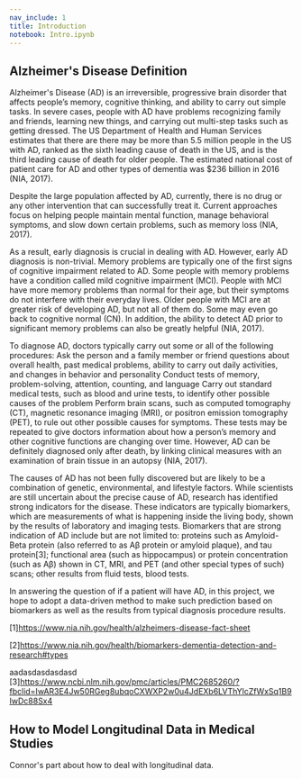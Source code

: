 ```yaml
---
nav_include: 1
title: Introduction
notebook: Intro.ipynb
---
```


## Alzheimer's Disease Definition

Alzheimer's Disease (AD) is an irreversible, progressive brain disorder that affects people’s memory, cognitive thinking, and ability to carry out simple tasks. In severe cases, people with AD have problems recognizing family and friends, learning new things, and carrying out multi-step tasks such as getting dressed. The US Department of Health and Human Services estimates that there are there may be more than 5.5 million people in the US with AD, ranked as the sixth leading cause of death in the US, and is the third leading cause of death for older people. The estimated national cost of patient care for AD and other types of dementia was $236 billion in 2016  (NIA, 2017).

Despite the large population affected by AD, currently, there is no drug or any other intervention that can successfully treat it. Current approaches focus on helping people maintain mental function, manage behavioral symptoms, and slow down certain problems, such as memory loss  (NIA, 2017).

As a result, early diagnosis is crucial in dealing with AD. However, early AD diagnosis is non-trivial. Memory problems are typically one of the first signs of cognitive impairment related to AD. Some people with memory problems have a condition called mild cognitive impairment (MCI). People with MCI have more memory problems than normal for their age, but their symptoms do not interfere with their everyday lives. Older people with MCI are at greater risk of developing AD, but not all of them do. Some may even go back to cognitive normal (CN). In addition, the ability to detect AD prior to significant memory problems can also be greatly helpful  (NIA, 2017).

To diagnose AD, doctors typically carry out some or all of the following procedures:
Ask the person and a family member or friend questions about overall health, past medical problems, ability to carry out daily activities, and changes in behavior and personality
Conduct tests of memory, problem-solving, attention, counting, and language
Carry out standard medical tests, such as blood and urine tests, to identify other possible causes of the problem
Perform brain scans, such as computed tomography (CT), magnetic resonance imaging (MRI), or positron emission tomography (PET), to rule out other possible causes for symptoms.
These tests may be repeated to give doctors information about how a person’s memory and other cognitive functions are changing over time. However, AD can be definitely diagnosed only after death, by linking clinical measures with an examination of brain tissue in an autopsy  (NIA, 2017).


The causes of AD has not been fully discovered but are likely to be a combination of genetic, environmental, and lifestyle factors. While scientists are still uncertain about the precise cause of AD, research has identified strong indicators for the disease. These indicators are typically biomarkers, which are measurements of what is happening inside the living body, shown by the results of laboratory and imaging tests. Biomarkers that are strong indication of AD include but are not limited to: proteins such as Amyloid-Beta protein (also referred to as Aβ protein or amyloid plaque), and tau protein[3]; functional area (such as hippocampus) or protein concentration (such as Aβ) shown in CT, MRI, and PET (and other special types of such) scans; other results from fluid tests, blood tests.

In answering the question of if a patient will have AD, in this project, we hope to adopt a data-driven method to make such prediction based on biomarkers as well as the results from typical diagnosis procedure results.



[1]https://www.nia.nih.gov/health/alzheimers-disease-fact-sheet


[2]https://www.nia.nih.gov/health/biomarkers-dementia-detection-and-research#types

aadasdasdasdasd
[3]https://www.ncbi.nlm.nih.gov/pmc/articles/PMC2685260/?fbclid=IwAR3E4Jw50RGeg8ubqoCXWXP2w0u4JdEXb6LVThYlcZfWxSq1B9IwDc88Sx4

## How to Model Longitudinal Data in Medical Studies

Connor's part about how to deal with longitudinal data.
